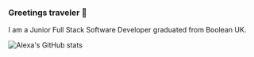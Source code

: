 ### Greetings traveler 👋

I am a Junior Full Stack Software Developer graduated from Boolean UK.

![Alexa's GitHub stats](https://github-readme-stats.vercel.app/api?username=alexamaingard&show_icons=true&theme=dracula&hide=stars)
